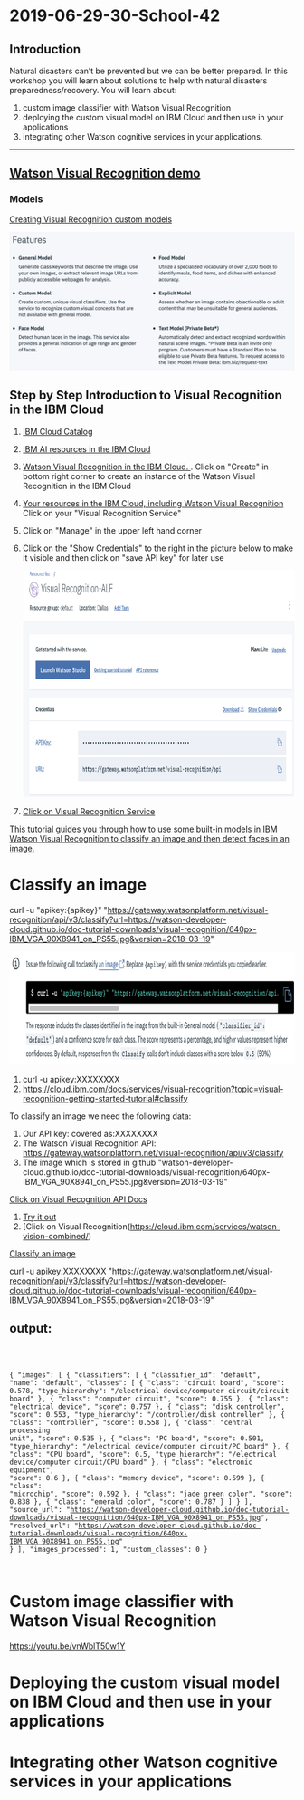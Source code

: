 # 2019-06-29-30-School-42

## Introduction
Natural disasters can’t be prevented but we can be better prepared. In this workshop you will learn about solutions to help with natural disasters preparedness/recovery. You will learn about: 

1. custom image classifier with Watson Visual Recognition 
1. deploying the custom visual model on IBM Cloud and then use in your applications 
1. integrating other Watson cognitive services in your applications.

<hr size="50" color ="blue">
 
## [Watson Visual Recognition demo](https://www.ibm.com/watson/services/visual-recognition/demo/)

### Models

[Creating Visual Recognition custom models](https://dataplatform.cloud.ibm.com/docs/content/wsj/analyze-data/visual-recognition-create-model.html)


<img src="models.png">

## Step by Step Introduction to Visual Recognition in the IBM Cloud

1. [IBM Cloud Catalog](https://cloud.ibm.com/catalog)
1. [IBM AI resources in the IBM Cloud](https://cloud.ibm.com/catalog?category=ai)
1. [Watson Visual Recognition in the IBM Cloud. ](https://cloud.ibm.com/catalog/services/visual-recognition). 
   Click on "Create" in bottom right corner to create an instance of the Watson Visual Recognition in the IBM Cloud
1. [Your resources in the IBM Cloud, including Watson Visual Recognition](https://cloud.ibm.com/resources)
   Click on your "Visual Recognition Service"
1. Click on "Manage" in the upper left hand corner
1. Click on the "Show Credentials" to the right in the picture below to make it visible and then click on "save API key" 
   for later use
   
   <img src="Visual_Recognition.png" height="400" width="600">

1. [Click on Visual Recognition Service](https://cloud.ibm.com/apidocs/visual-recognition?code=try)

[This tutorial guides you through how to use some built-in models in IBM Watson Visual Recognition to classify an image and then detect faces in an image.](https://cloud.ibm.com/docs/services/visual-recognition?topic=visual-recognition-getting-started-tutorial)

# Classify an image

curl -u "apikey:{apikey}" "https://gateway.watsonplatform.net/visual-recognition/api/v3/classify?url=https://watson-developer-cloud.github.io/doc-tutorial-downloads/visual-recognition/640px-IBM_VGA_90X8941_on_PS55.jpg&version=2018-03-19"

<img src="classify_image.png"     height="200" width="600">

1. curl -u apikey:XXXXXXXX
1. https://cloud.ibm.com/docs/services/visual-recognition?topic=visual-recognition-getting-started-tutorial#classify 

To classify an image we need the following data:

1. Our API key: covered as:XXXXXXXX
1. The Watson Visual Recognition API: https://gateway.watsonplatform.net/visual-recognition/api/v3/classify
1. The image which is stored in github "watson-developer-cloud.github.io/doc-tutorial-downloads/visual-recognition/640px-IBM_VGA_90X8941_on_PS55.jpg&version=2018-03-19"



[Click on Visual Recognition API Docs](https://cloud.ibm.com/apidocs/visual-recognition)
1. [Try it out](https://cloud.ibm.com/apidocs/visual-recognition?code=try)
1. [Click on Visual Recognition(https://cloud.ibm.com/services/watson-vision-combined/)


[Classify an image](https://cloud.ibm.com/docs/services/visual-recognition?topic=visual-recognition-getting-started-tutorial#classify)

curl -u apikey:XXXXXXXX  "https://gateway.watsonplatform.net/visual-recognition/api/v3/classify?url=https://watson-developer-cloud.github.io/doc-tutorial-downloads/visual-recognition/640px-IBM_VGA_90X8941_on_PS55.jpg&version=2018-03-19"

## output:

<code>

{
    "images": [
        {
            "classifiers": [
                {
                    "classifier_id": "default",
                    "name": "default",
                    "classes": [
                        {
                            "class": "circuit board",
                            "score": 0.578,
                            "type_hierarchy": "/electrical device/computer circuit/circuit board"
                        },
                        {
                            "class": "computer circuit",
                            "score": 0.755
                        },
                        {
                            "class": "electrical device",
                            "score": 0.757
                        },
                        {
                            "class": "disk controller",
                            "score": 0.553,
                            "type_hierarchy": "/controller/disk controller"
                        },
                        {
                            "class": "controller",
                            "score": 0.558
                        },
                        {
                            "class": "central processing unit",
                            "score": 0.535
                        },
                        {
                            "class": "PC board",
                            "score": 0.501,
                            "type_hierarchy": "/electrical device/computer circuit/PC board"
                        },
                        {
                            "class": "CPU board",
                            "score": 0.5,
                            "type_hierarchy": "/electrical device/computer circuit/CPU board"
                        },
                        {
                            "class": "electronic equipment",
                            "score": 0.6
                        },
                        {
                            "class": "memory device",
                            "score": 0.599
                        },
                        {
                            "class": "microchip",
                            "score": 0.592
                        },
                        {
                            "class": "jade green color",
                            "score": 0.838
                        },
                        {
                            "class": "emerald color",
                            "score": 0.787
                        }
                    ]
                }
            ],
            "source_url": "https://watson-developer-cloud.github.io/doc-tutorial-downloads/visual-recognition/640px-IBM_VGA_90X8941_on_PS55.jpg",
            "resolved_url": "https://watson-developer-cloud.github.io/doc-tutorial-downloads/visual-recognition/640px-IBM_VGA_90X8941_on_PS55.jpg"
        }
    ],
    "images_processed": 1,
    "custom_classes": 0
}

</code>

# Custom image classifier with Watson Visual Recognition 

  https://youtu.be/vnWblT50w1Y

# Deploying the custom visual model on IBM Cloud and then use in your applications 
# Integrating other Watson cognitive services in your applications





